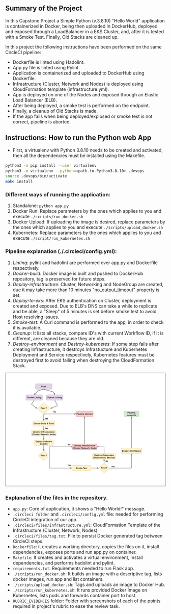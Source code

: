## Summary of the Project

In this Capstone Project a Simple Python (v.3.8.10) "Hello World" application is containerized in Docker, being then uploaded in DockerHub, deployed and exposed through a LoadBalancer in a EKS Cluster, and, after it is tested with a Smoke Test. Finally, Old Stacks are cleaned up. 

In this project the following instructions have been performed on the same CircleCI pipeline:

* Dockerfile is linted using Hadolint.
* App.py file is linted using Pylint.
* Application is containerized and uploaded to DockerHub using Dockerfile.
* Infrastructure (Cluster, Network and Nodes) is deployed using CloudFormation template (infrastructure.yml).
* App is deployed on one of the Nodes and exposed through an Elastic Load Balancer (ELB).
* After being deployed, a smoke test is performed on the endpoint.
* Finally, a cleanup of Old Stacks is made.
* If the app fails when being deployed/explosed or smoke test is not correct, pipeline is aborted.

## Instructions: How to run the Python web App

* First, a virtualenv with Python 3.8.10 needs to be created and activated, then all the dependencies must be installed using the Makefile.
```bash
python3 -m pip install --user virtualenv
python3 -m virtualenv --python=<path-to-Python3.8.10> .devops
source .devops/bin/activate
make install
```
### Different ways of running the application:

1. Standalone:  `python app.py`
2. Docker Run:  Replace parameters by the ones which applies to you and execute `./scripts/run_docker.sh`
3. Docker Upload: If uploading the image is desired, replace parameters by the ones which applies to you and execute `./scripts/upload_docker.sh` 
4. Kubernetes: Replace parameters by the ones which applies to you and execute `./script/run_kubernetes.sh`

### Pipeline explanation (./.circleci/config.yml):

1. *Linting*:  pylint and hadolint are performed over app.py and Dockerfile respectively.
2. *Docker-build*:  Docker image is built and pushed to DockerHub repository, tag is preserved for future steps.
3. *Deploy-infrastructure*: Cluster, Networking and NodeGroup are created, due it may take more than 10 minutes "no_output_timeout" property is set.
4. *Deploy-to-eks*: After EKS authentication on Cluster, deployment is created and exposed. Due to ELB's DNS can take a while to replicate and be able, a "Sleep" of 5 minutes is set before smoke test to avoid Host resolving issues.
5. *Smoke-test*: A Curl command is performed to the app, in order to check if is available.
6. *Cleanup*: It lists all stacks, compare ID's with current Workflow ID, if it is different, are cleaned because they are old.
7. *Destroy-environment* and *Destroy-kubernetes*: If some step fails after creating Infrastructure, it destroys Infrastucture and Kubernetes Deployment and Service respectively, Kubernetes features must be destroyed first to avoid failing when destroying the CloudFormation Stack.

![Pipeline](https://github.com/alejandrodelarubiam/Capstone_Project/blob/master/Pipeline_Capstone.png?raw=true)

### Explanation of the files in the repository.

* `app.py`: Core of application, it shows a "Hello World!" message.
* `.circleci folder` and `.circleci/config.yml` file: needed for performing CircleCI integration of our app.
* `.circleci/files/infrastructure.yml`: CloudFormation Template of the Infrastructure (Cluster, Network, Nodes)
* `.circleci/files/tag.txt`: File to persist Docker generated tag between CircleCI steps.
* `Dockerfile`: it creates a working directory, copies the files on it, install dependencies, exposes ports and run app.py on container.
* `Makefile`: It creates and activates a virtual environment, install dependencies, and performs hadolint and pylint.
* `requirements.txt`: Requirements needed to run Flask app.
* `./scripts/run_docker.sh`: It builds an image with a descriptive tag, lists docker images, run app and list containers.
* `./scripts/upload_docker.sh`: Tags and uploads an image to Docker Hub.
* `./scripts/run_kubernetes.sh`: It runs provided Docker Image on Kubernetes, lists pods and forwards container port to host.
* `RUBRIC_EVIDENCES` folder: Folder with screenshots of each of the points required in project's rubric to ease the review task.